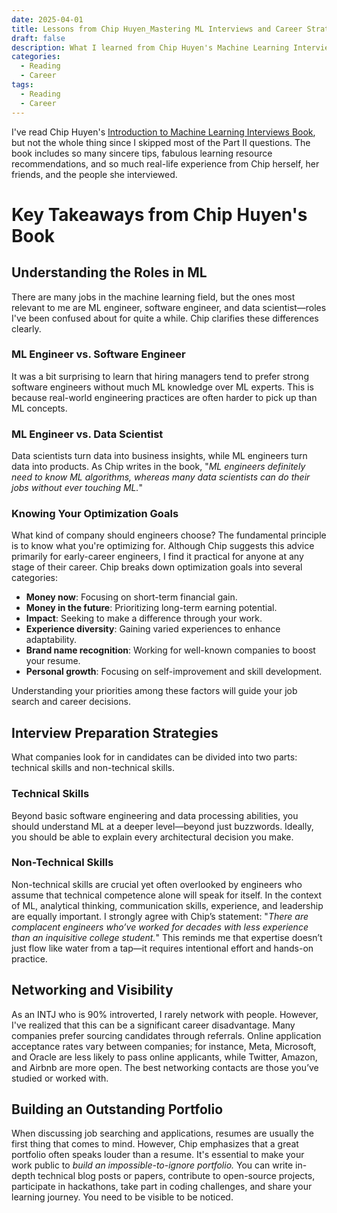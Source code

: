 ```yaml
---
date: 2025-04-01
title: Lessons from Chip Huyen_Mastering ML Interviews and Career Strategies
draft: false
description: What I learned from Chip Huyen's Machine Learning Interviews Book
categories:
  - Reading
  - Career
tags:
  - Reading
  - Career
---
```

I've read Chip Huyen's [Introduction to Machine Learning Interviews Book](https://huyenchip.com/ml-interviews-book/), but not the whole thing since I skipped most of the Part II questions. The book includes so many sincere tips, fabulous learning resource recommendations, and so much real-life experience from Chip herself, her friends, and the people she interviewed.
<!-- more -->
# Key Takeaways from Chip Huyen's Book

## Understanding the Roles in ML

There are many jobs in the machine learning field, but the ones most relevant to me are ML engineer, software engineer, and data scientist—roles I've been confused about for quite a while. Chip clarifies these differences clearly.

### ML Engineer vs. Software Engineer

It was a bit surprising to learn that hiring managers tend to prefer strong software engineers without much ML knowledge over ML experts. This is because real-world engineering practices are often harder to pick up than ML concepts.

### ML Engineer vs. Data Scientist

Data scientists turn data into business insights, while ML engineers turn data into products. As Chip writes in the book, "_ML engineers definitely need to know ML algorithms, whereas many data scientists can do their jobs without ever touching ML._"

### Knowing Your Optimization Goals

What kind of company should engineers choose? The fundamental principle is to know what you're optimizing for. Although Chip suggests this advice primarily for early-career engineers, I find it practical for anyone at any stage of their career.
Chip breaks down optimization goals into several categories:

- **Money now**: Focusing on short-term financial gain.
- **Money in the future**: Prioritizing long-term earning potential.
- **Impact**: Seeking to make a difference through your work.
- **Experience diversity**: Gaining varied experiences to enhance adaptability.
- **Brand name recognition**: Working for well-known companies to boost your resume.
- **Personal growth**: Focusing on self-improvement and skill development.

Understanding your priorities among these factors will guide your job search and career decisions.

## Interview Preparation Strategies

What companies look for in candidates can be divided into two parts: technical skills and non-technical skills.

### Technical Skills

Beyond basic software engineering and data processing abilities, you should understand ML at a deeper level—beyond just buzzwords. Ideally, you should be able to explain every architectural decision you make.

### Non-Technical Skills

Non-technical skills are crucial yet often overlooked by engineers who assume that technical competence alone will speak for itself. In the context of ML, analytical thinking, communication skills, experience, and leadership are equally important. I strongly agree with Chip’s statement: "_There are complacent engineers who’ve worked for decades with less experience than an inquisitive college student._" This reminds me that expertise doesn’t just flow like water from a tap—it requires intentional effort and hands-on practice.

## Networking and Visibility

As an INTJ who is 90% introverted, I rarely network with people. However, I've realized that this can be a significant career disadvantage. Many companies prefer sourcing candidates through referrals. Online application acceptance rates vary between companies; for instance, Meta, Microsoft, and Oracle are less likely to pass online applicants, while Twitter, Amazon, and Airbnb are more open. The best networking contacts are those you’ve studied or worked with.

## Building an Outstanding Portfolio

When discussing job searching and applications, resumes are usually the first thing that comes to mind. However, Chip emphasizes that a great portfolio often speaks louder than a resume. It's essential to make your work public to _build an impossible-to-ignore portfolio._ You can write in-depth technical blog posts or papers, contribute to open-source projects, participate in hackathons, take part in coding challenges, and share your learning journey. You need to be visible to be noticed.